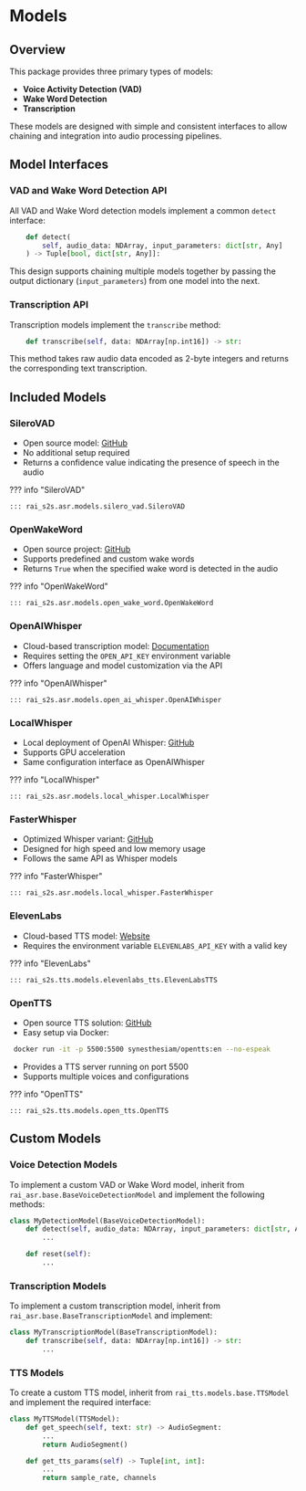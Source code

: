# Models

## Overview

This package provides three primary types of models:

-   **Voice Activity Detection (VAD)**
-   **Wake Word Detection**
-   **Transcription**

These models are designed with simple and consistent interfaces to allow chaining and integration into audio processing pipelines.

## Model Interfaces

### VAD and Wake Word Detection API

All VAD and Wake Word detection models implement a common `detect` interface:

```python
    def detect(
        self, audio_data: NDArray, input_parameters: dict[str, Any]
    ) -> Tuple[bool, dict[str, Any]]:
```

This design supports chaining multiple models together by passing the output dictionary (`input_parameters`) from one model into the next.

### Transcription API

Transcription models implement the `transcribe` method:

```python
    def transcribe(self, data: NDArray[np.int16]) -> str:
```

This method takes raw audio data encoded as 2-byte integers and returns the corresponding text transcription.

## Included Models

### SileroVAD

-   Open source model: [GitHub](https://github.com/snakers4/silero-vad)
-   No additional setup required
-   Returns a confidence value indicating the presence of speech in the audio

??? info "SileroVAD"

    ::: rai_s2s.asr.models.silero_vad.SileroVAD

### OpenWakeWord

-   Open source project: [GitHub](https://github.com/dscripka/openWakeWord)
-   Supports predefined and custom wake words
-   Returns `True` when the specified wake word is detected in the audio

??? info "OpenWakeWord"

    ::: rai_s2s.asr.models.open_wake_word.OpenWakeWord

### OpenAIWhisper

-   Cloud-based transcription model: [Documentation](https://platform.openai.com/docs/guides/speech-to-text)
-   Requires setting the `OPEN_API_KEY` environment variable
-   Offers language and model customization via the API

??? info "OpenAIWhisper"

    ::: rai_s2s.asr.models.open_ai_whisper.OpenAIWhisper

### LocalWhisper

-   Local deployment of OpenAI Whisper: [GitHub](https://github.com/openai/whisper)
-   Supports GPU acceleration
-   Same configuration interface as OpenAIWhisper

??? info "LocalWhisper"

    ::: rai_s2s.asr.models.local_whisper.LocalWhisper

### FasterWhisper

-   Optimized Whisper variant: [GitHub](https://github.com/SYSTRAN/faster-whisper)
-   Designed for high speed and low memory usage
-   Follows the same API as Whisper models

??? info "FasterWhisper"

    ::: rai_s2s.asr.models.local_whisper.FasterWhisper

### ElevenLabs

-   Cloud-based TTS model: [Website](https://elevenlabs.io/)
-   Requires the environment variable `ELEVENLABS_API_KEY` with a valid key

??? info "ElevenLabs"

    ::: rai_s2s.tts.models.elevenlabs_tts.ElevenLabsTTS

### OpenTTS

-   Open source TTS solution: [GitHub](https://github.com/synesthesiam/opentts)
-   Easy setup via Docker:

```bash
 docker run -it -p 5500:5500 synesthesiam/opentts:en --no-espeak
```

-   Provides a TTS server running on port 5500
-   Supports multiple voices and configurations

??? info "OpenTTS"

    ::: rai_s2s.tts.models.open_tts.OpenTTS

## Custom Models

### Voice Detection Models

To implement a custom VAD or Wake Word model, inherit from `rai_asr.base.BaseVoiceDetectionModel` and implement the following methods:

```python
class MyDetectionModel(BaseVoiceDetectionModel):
    def detect(self, audio_data: NDArray, input_parameters: dict[str, Any]) -> Tuple[bool, dict[str, Any]]:
        ...

    def reset(self):
        ...
```

### Transcription Models

To implement a custom transcription model, inherit from `rai_asr.base.BaseTranscriptionModel` and implement:

```python
class MyTranscriptionModel(BaseTranscriptionModel):
    def transcribe(self, data: NDArray[np.int16]) -> str:
        ...
```

### TTS Models

To create a custom TTS model, inherit from `rai_tts.models.base.TTSModel` and implement the required interface:

```python
class MyTTSModel(TTSModel):
    def get_speech(self, text: str) -> AudioSegment:
        ...
        return AudioSegment()

    def get_tts_params(self) -> Tuple[int, int]:
        ...
        return sample_rate, channels
```
